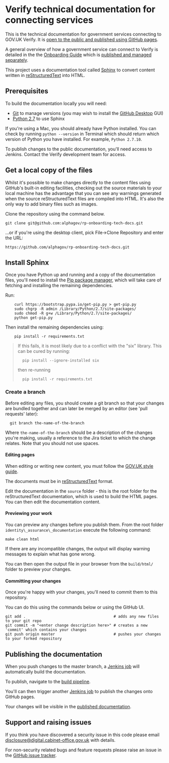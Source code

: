 # Verify technical documentation for connecting services

This is the technical documentation for government services connecting to GOV.UK Verify. It is [open to the public and published using GitHub pages](http://alphagov.github.io/rp-onboarding-tech-docs/).

A general overview of how a government service can connect to Verify is detailed in the the [Onboarding Guide](http://alphagov.github.io/identity-assurance-documentation/#) which is [published and managed separately](https://github.com/alphagov/identity-assurance-documentation). 

This project uses a documentation tool called [Sphinx](http://sphinx-doc.org/ "sphinx-doc") to convert content written in [reStructuredText](http://docutils.sourceforge.net/rst.html) into HTML. 

## Prerequisites 

To build the documentation locally you will need:
* [Git](https://help.github.com/articles/set-up-git) to manage versions (you may wish to install the [GitHub Desktop](https://desktop.github.com/) GUI)
* [Python 2.7](https://www.python.org/downloads/) to use Sphinx

If you're using a Mac, you should already have Python installed. You can check by running `python --version` in Terminal which should return which version of Python you have installed. For example, `Python 2.7.10`.  

To publish changes to the public documentation, you'll need access to Jenkins. Contact the Verify development team for access.

## Get a local copy of the files

Whilst it's possible to make changes directly to the content files using GitHub's built-in editing facilities, checking out the source materials to your local machine has the advantage that you can see any warnings generated when the source reStructuredText files are compiled into HTML. It's also the only way to add binary files such as images. 

Clone the repository using the command below.
```
git clone git@github.com:alphagov/rp-onboarding-tech-docs.git
```
...or if you're using the desktop client, pick File->Clone Repository and enter the URL: 
```
https://github.com/alphagov/rp-onboarding-tech-docs.git
```
 
## Install Sphinx 

Once you have Python up and running and a copy of the documentation files, you'll need to install the [Pip package manager](http://pip.readthedocs.org/en/stable/installing/), which will take care of fetching and installing the remaining dependencies. 

Run:

```
    curl https://bootstrap.pypa.io/get-pip.py > get-pip.py
    sudo chgrp -R admin /Library/Python/2.7/site-packages/
    sudo chmod -R g+w /Library/Python/2.7/site-packages/
    python get-pip.py
```

Then install the remaining dependencies using: 

```
    pip install -r requirements.txt
```
> If this fails, it is most likely due to a conflict with the "six" library. This can be cured by running:
>
> ```
>   pip install --ignore-installed six
> ```
>
> then re-running
> ```
>   pip install -r requirements.txt
> ```

### Create a branch 

Before editing any files, you should create a git branch so that your changes are bundled together and can later be merged by an editor (see 'pull requests' later):

```
  git branch the-name-of-the-branch
```
Where `the-name-of-the-branch` should be a description of the changes you're making, usually a reference to the Jira ticket to which the change relates. Note that you should not use spaces.

#### Editing pages
When editing or writing new content, you must follow the [GOV.UK style guide](https://www.gov.uk/guidance/style-guide). 

The documents must be in [reStructuredText](http://sphinx-doc.org/rest.html#rst-primer) format.

Edit the documentation in the `source` folder - this is the root folder for the reStructuredText documentation, which is used to build the HTML pages. You can then edit the documentation content. 

#### Previewing your work

You can preview any changes before you publish them. From the root folder `identity\_assurance\_documentation` execute the following command:

```
make clean html
```

If there are any incompatible changes, the output will display warning messages to explain what has gone wrong. 

You can then open the output file in your browser from the `build/html/` folder to preview your changes. 

#### Committing your changes

Once you're happy with your changes, you'll need to commit them to this repository.

You can do this using the commands below or using the GitHub UI. 

```
git add .                                       # adds any new files to your git repo
git commit -m "<enter change description here>" # creates a new 'commit' which contains your changes
git push origin master                          # pushes your changes to your forked repository
```

## Publishing the documentation

When you push changes to the master branch, a [Jenkins job](https://build.ida.digital.cabinet-office.gov.uk/job/rp-onboarding-tech-docs-build/) will automatically build the documentation. 

To publish, navigate to the [build pipeline](https://build.ida.digital.cabinet-office.gov.uk/view/rp-onboarding-tech-docs-pipeline/). 

You'll can then trigger another [Jenkins job](https://build.ida.digital.cabinet-office.gov.uk/job/rp-onboarding-tech-docs-publish/) to publish the changes onto GitHub pages. 

Your changes will be visible in the [published documentation](http://alphagov.github.io/rp-onboarding-tech-docs/). 

## Support and raising issues

If you think you have discovered a security issue in this code please email disclosure@digital.cabinet-office.gov.uk with details.

For non-security related bugs and feature requests please raise an issue in the [GitHub issue tracker](https://github.com/alphagov/rp-onboarding-tech-docs/issues).

